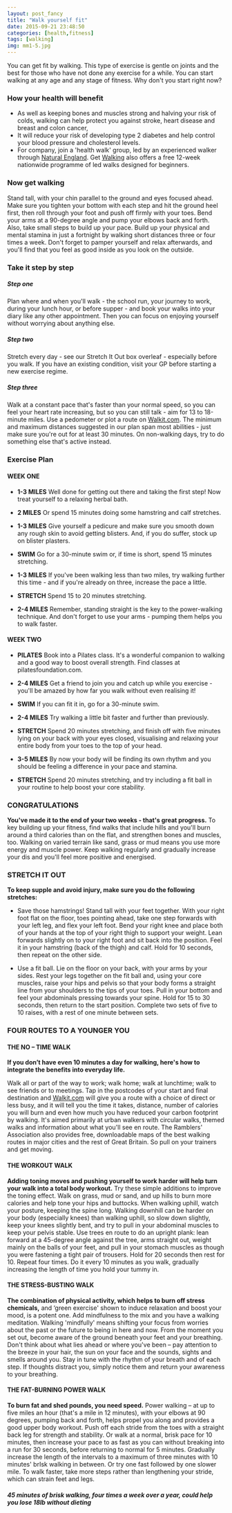 ```yaml
---
layout: post_fancy
title: "Walk yourself fit"
date: 2015-09-21 23:48:50
categories: [health,fitness]
tags: [walking]
img: mm1-5.jpg
---
```


You can get fit by walking. This type of exercise is gentle on joints and the best for those who have not done any exercise for a while. You can start walking at any age and any stage of fitness. Why don't you start right now? 

### How your health will benefit ###
* As well as keeping bones and muscles strong and halving your risk of colds, walking can help protect you against stroke, heart disease and breast and colon cancer, 
* It will reduce your risk of developing type 2 diabetes and help control your blood pressure and cholesterol levels. 
* For company, join a 'health walk' group, led by an experienced walker through [Natural England]. Get 
[Walking] also offers a free 12-week nationwide programme of led walks designed for beginners. 

### Now get walking ###
Stand tall, with your chin parallel to the ground and eyes focused ahead. Make sure you tighten your bottom with each step and hit the ground heel first, then roll through your foot and push off firmly with your toes. Bend your arms at a 90-degree angle and pump your elbows back and forth. Also, take small steps to build up your pace. Build up your physical and mental stamina in just a fortnight by walking short distances three or four times a week. Don't forget to pamper yourself and relax afterwards, and you'll find that you feel as good inside as you look on the outside. 

### Take it step by step ###
##### Step one #####
Plan where and when you'll walk - the school run, your journey to work, during your lunch hour, or before supper - and book your walks into your diary like any other appointment. Then you can focus on enjoying yourself without worrying about anything else. 

##### Step two ##### 
Stretch every day - see our Stretch It Out box overleaf - especially before you walk. If you have an existing condition, visit your GP before starting a new exercise regime. 

##### Step three ##### 
Walk at a constant pace that's faster than your normal speed, so you can feel your heart rate increasing, but so you can still talk - aim for 13 to 18-minute miles. Use a pedometer or plot a route on [Walkit.com]. The minimum and maximum distances suggested in our plan span most abilities - just make sure you're out for at least 30 minutes. On non-walking days, try to do something else that's active instead. 

### Exercise Plan ###

#### WEEK ONE #### 
* **1-3 MILES** 
Well done for getting out there and taking the first step! Now treat yourself to a relaxing herbal bath. 

* **2 MILES**
Or spend 15 minutes doing some hamstring and calf stretches. 

* **1-3 MILES** 
Give yourself a pedicure and make sure you smooth down any rough skin to avoid getting blisters. And, if you do suffer, stock up on blister plasters. 

* **SWIM** 
Go for a 30-minute swim or, if time is short, spend 15 minutes stretching. 

* **1-3 MILES**
If you've been walking less than two miles, try walking further this time - and if you're already on three, increase the pace a little. 

* **STRETCH** 
Spend 15 to 20 minutes stretching.  

* **2-4 MILES**
Remember, standing straight is the key to the power-walking technique. And don't forget to use your arms - pumping them helps you to walk faster. 

#### WEEK TWO ####
* **PILATES**
Book into a Pilates class. It's a wonderful companion to walking and a good way to boost overall strength. Find classes at pilatesfoundation.com. 

* **2-4 MILES**
Get a friend to join you and catch up while you exercise -you'll be amazed by how far you walk without even realising it! 

* **SWIM**
If you can fit it in, go for a 30-minute swim. 

* **2-4 MILES**
Try walking a little bit faster and further than previously.

* **STRETCH**
Spend 20 minutes stretching, and finish off with five minutes lying on your back with your eyes closed, visualising and relaxing your entire body from your toes to the top of your head. 

* **3-5 MILES**
By now your body will be finding its own rhythm and you should be feeling a difference in your pace and stamina. 

* **STRETCH**
Spend 20 minutes stretching, and try including a fit ball in your routine to help boost your core stability. 

### CONGRATULATIONS ###
**You've made it to the end of your two weeks - that's great progress.** 
To key building up your fitness, find walks that include hills and you'll burn around a third calories than on the flat, and strengthen bones and muscles, too. Walking on varied terrain like sand, grass or mud means you use more energy and muscle power. Keep walking regularly and gradually increase your dis and you'll feel more positive and energised. 

### STRETCH IT OUT ###
**To keep supple and avoid injury, make sure you do the following stretches:**

* Save those hamstrings! Stand tall with your feet together. With your right foot flat on the floor, toes pointing ahead, take one step forwards with your left leg, and flex your left foot. Bend your right knee and place both of your hands at the top of your right thigh to support your weight. Lean forwards slightly on to your right foot and sit back into the position. Feel it in your hamstring (back of the thigh) and calf. Hold for 10 seconds, then repeat on the other side. 

* Use a fit ball. Lie on the floor on your back, with your arms by your sides. Rest your legs together on the fit ball and, using your core muscles, raise your hips and pelvis so that your body forms a straight line from your shoulders to the tips of your toes. Pull in your bottom and feel your abdominals pressing towards your spine. Hold for 15 to 30 seconds, then return to the start position. Complete two sets of five to 10 raises, with a rest of one minute between sets.

### FOUR ROUTES TO A YOUNGER YOU ### 

#### THE NO – TIME WALK #### 
**If you don’t have even 10 minutes a day for walking, here's how to integrate the benefits into everyday life.** 

Walk all or part of the way to work; walk home; walk at lunchtime; walk to see friends or to meetings. Tap in the postcodes of your start and final destination and [Walkit.com] will give you a route with a choice of direct or less busy, and it will tell you the time it takes, distance, number of calories you will burn and even how much you have reduced your carbon footprint by walking. It's aimed primarily at urban walkers with circular walks, themed walks and information about what you'll see en route. The Ramblers' Association also provides free, downloadable maps of the best walking routes in major cities and the rest of Great Britain. So pull on your trainers and get moving. 

#### THE WORKOUT WALK ####
**Adding toning moves and pushing yourself to work harder will help turn your walk into a total body workout.**
Try these simple additions to improve the toning effect. Walk on grass, mud or sand, and up hills to burn more calories and help tone your hips and buttocks. When walking uphill, watch your posture, keeping the spine long. Walking downhill can be harder on your body (especially knees) than walking uphill, so slow down slightly, keep your knees slightly bent, and try to pull in your abdominal muscles to keep your pelvis stable. Use trees en route to do an upright plank: lean forward at a 45-degree angle against the tree, arms straight out, weight mainly on the balls of your feet, and pull in your stomach muscles as though you were fastening a tight pair of trousers. Hold for 20 seconds then rest for 10. Repeat four times. Do it every 10 minutes as you walk, gradually increasing the length of time you hold your tummy in. 

#### THE STRESS-BUSTING WALK #### 
**The combination of physical activity, which helps to burn off stress chemicals,** and ‘green exercise' shown to induce relaxation and boost your mood, is a potent one. 
Add mindfulness to the mix and you have a walking meditation. Walking 'mindfully' means shifting your focus from worries about the past or the future to being in here and now. From the moment you set out, become aware of the ground beneath your feet and your breathing. Don't think about what lies ahead or where you've been – pay attention to the breeze in your hair, the sun on your face and the sounds, sights and smells around you. Stay in tune with the rhythm of your breath and of each step. If thoughts distract you, simply notice them and return your awareness to your breathing. 

#### THE FAT-BURNING POWER WALK ####
**To burn fat and shed pounds, you need speed.** Power walking – at up to five miles an hour (that's a mile in 12 minutes), with your elbows at 90 degrees, pumping back and forth, helps propel you along and provides a good upper body workout. Push off each stride from the toes with a straight back leg for strength and stability. Or walk at a normal, brisk pace for 10 minutes, then increase your pace to as fast as you can without breaking into a run for 30 seconds, before returning to normal for 5 minutes. Gradually increase the length of the intervals to a maximum of three minutes with 10 minutes' brIsk walking in between. Or try one fast followed by one slower mile. To walk faster, take more steps rather than lengthening your stride, which can strain feet and legs.  

##### 45 minutes of brisk walking, four times a week over a year, could help you lose 18lb without dieting ##### 

[Walking]: http://www.ramblers.org.uk/england/go-walking/get-walking-keep-walking.aspx
[Natural England]: https://www.gov.uk/government/organisations/natural-england
[Walkit.com]: http://walkit.com/